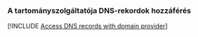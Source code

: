 ### <a name="access-dns-records-with-domain-provider"></a>A tartományszolgáltatója DNS-rekordok hozzáférés

[!INCLUDE [Access DNS records with domain provider](app-service-web-access-dns-records-no-h.md)]
